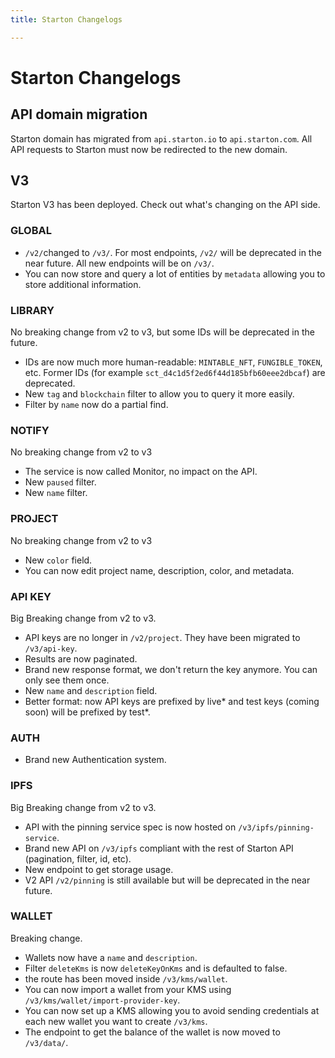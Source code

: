 ```yaml
---
title: Starton Changelogs

---
```


# Starton Changelogs

## API domain migration

Starton domain has migrated from `api.starton.io` to `api.starton.com`. All API requests to Starton must now be redirected to the new domain. 

## V3 

Starton V3 has been deployed. Check out what's changing on the API side.

### GLOBAL

-   `/v2/`changed to `/v3/`. For most endpoints, `/v2/` will be deprecated in the near future. All new endpoints will be on `/v3/`.
-   You can now store and query a lot of entities by `metadata` allowing you to store additional information.

### LIBRARY

No breaking change from v2 to v3, but some IDs will be deprecated in the future.

-   IDs are now much more human-readable: `MINTABLE_NFT`, `FUNGIBLE_TOKEN`, etc. Former IDs (for example `sct_d4c1d5f2ed6f44d185bfb60eee2dbcaf`) are deprecated.
-   New `tag` and `blockchain` filter to allow you to query it more easily.
-   Filter by `name` now do a partial find.

### NOTIFY

No breaking change from v2 to v3

-   The service is now called Monitor, no impact on the API.
-   New `paused` filter.
-   New `name` filter.

### PROJECT

No breaking change from v2 to v3

-   New `color` field.
-   You can now edit project name, description, color, and metadata.

### API KEY

Big Breaking change from v2 to v3.

-   API keys are no longer in `/v2/project`. They have been migrated to `/v3/api-key`.
-   Results are now paginated.
-   Brand new response format, we don't return the key anymore. You can only see them once.
-   New `name` and `description` field.
-   Better format: now API keys are prefixed by live* and test keys (coming soon) will be prefixed by test*.

### AUTH

-   Brand new Authentication system.

### IPFS

Big Breaking change from v2 to v3.

-   API with the pinning service spec is now hosted on `/v3/ipfs/pinning-service`.
-   Brand new API on `/v3/ipfs` compliant with the rest of Starton API (pagination, filter, id, etc).
-   New endpoint to get storage usage.
-   V2 API `/v2/pinning` is still available but will be deprecated in the near future.

### WALLET

Breaking change.

-   Wallets now have a `name` and `description`.
-   Filter `deleteKms` is now `deleteKeyOnKms` and is defaulted to false.
-   the route has been moved inside `/v3/kms/wallet`.
-   You can now import a wallet from your KMS using `/v3/kms/wallet/import-provider-key`.
-   You can now set up a KMS allowing you to avoid sending credentials at each new wallet you want to create `/v3/kms`.
-   The endpoint to get the balance of the wallet is now moved to `/v3/data/`.

